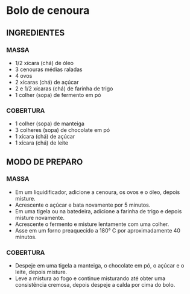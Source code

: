 # Bolo de cenoura
## INGREDIENTES
### MASSA
* 1/2 xícara (chá) de óleo
* 3 cenouras médias raladas
* 4 ovos
* 2 xícaras (chá) de açúcar
* 2 e 1/2 xícaras (chá) de farinha de trigo
* 1 colher (sopa) de fermento em pó
### COBERTURA
* 1 colher (sopa) de manteiga
* 3 colheres (sopa) de chocolate em pó
* 1 xícara (chá) de açúcar
* 1 xícara (chá) de leite
## MODO DE PREPARO
### MASSA
* Em um liquidificador, adicione a cenoura, os ovos e o óleo, depois misture.
* Acrescente o açúcar e bata novamente por 5 minutos.
* Em uma tigela ou na batedeira, adicione a farinha de trigo e depois misture novamente.
* Acrescente o fermento e misture lentamente com uma colher.
* Asse em um forno preaquecido a 180° C por aproximadamente 40 minutos.
### COBERTURA
* Despeje em uma tigela a manteiga, o chocolate em pó, o açúcar e o leite, depois misture.
* Leve a mistura ao fogo e continue misturando até obter uma consistência cremosa, depois despeje a calda por cima do bolo.